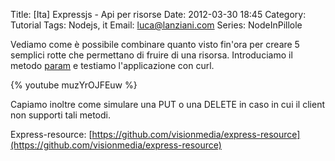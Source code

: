 Title: [Ita] Expressjs - Api per risorse
Date: 2012-03-30 18:45
Category: Tutorial
Tags: Nodejs, it
Email: luca@lanziani.com
Series: NodeInPillole

Vediamo come è possibile combinare quanto visto fin'ora per creare 5 semplici rotte che permettano di fruire di una risorsa. Introduciamo il metodo [param][1] e testiamo l'applicazione con curl.

{% youtube muzYrOJFEuw %}

Capiamo  inoltre come simulare una PUT o una DELETE in caso in cui il client non supporti tali metodi.

[1]: http://expressjs.com/2x/guide.html#route-param%20pre-conditions

Express-resource: [https://github.com/visionmedia/express-resource](https://github.com/visionmedia/express-resource)